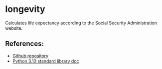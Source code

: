 # longevity
Calculates life expectancy according to the Social Security Administration website.

## References:
- [Github repository](https://github.com/philhanna/longevity)
- [Python 3.10 standard library doc](https://docs.python.org/3.10/library/index.html)
